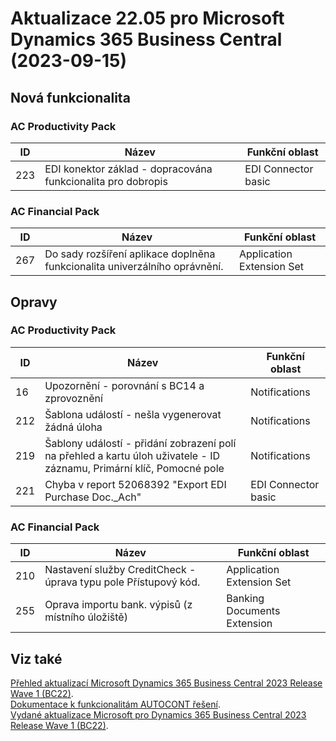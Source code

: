 ﻿# Aktualizace 22.05 pro Microsoft Dynamics 365 Business Central (2023-09-15)

## Nová funkcionalita

### AC Productivity Pack

| ID | Název | Funkční oblast|
| --------- | --------- | --------- |
|223|EDI konektor základ - dopracována funkcionalita pro dobropis|EDI Connector basic|

### AC Financial Pack

| ID | Název | Funkční oblast|
| --------- | --------- | --------- |
|267|Do sady rozšíření aplikace doplněna funkcionalita univerzálního oprávnění.|Application Extension Set|

## Opravy

### AC Productivity Pack

| ID | Název | Funkční oblast|
| --------- | --------- | --------- |
|16|Upozornění - porovnání s BC14 a zprovoznění|Notifications|
|212|Šablona událostí - nešla vygenerovat žádná úloha|Notifications|
|219|Šablony událostí - přidání zobrazení polí na přehled a kartu úloh uživatele - ID záznamu, Primární klíč, Pomocné pole|Notifications|
|221|Chyba v report 52068392 "Export EDI Purchase Doc._Ach"|EDI Connector basic|

### AC Financial Pack

| ID | Název | Funkční oblast|
| --------- | --------- | --------- |
|210|Nastavení služby CreditCheck - úprava typu pole Přístupový kód.|Application Extension Set|
|255|Oprava importu bank. výpisů (z místního úložiště)|Banking Documents Extension|

## Viz také 

[Přehled aktualizací Microsoft Dynamics 365 Business Central 2023 Release Wave 1 (BC22)](Updates-bc22.md).  
[Dokumentace k funkcionalitám AUTOCONT řešení](https://muj.autocont.cz/docs/cs-cz/dynamics365/business-central/AC-Solutions/ac-solutions.html).  
[Vydané aktualizace Microsoft pro Dynamics 365 Business Central 2023 Release Wave 1 (BC22)](https://support.microsoft.com/en-us/topic/released-updates-for-microsoft-dynamics-365-business-central-2023-release-wave-1-37e2d08e-6f61-4522-90ba-1cea59d8de51).  

